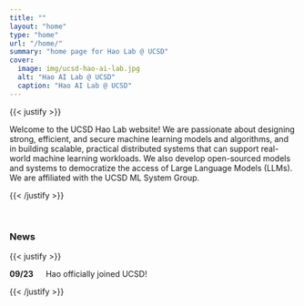 ```yaml
---
title: ""
layout: "home"
type: "home"
url: "/home/"
summary: "home page for Hao Lab @ UCSD"
cover:
  image: img/ucsd-hao-ai-lab.jpg
  alt: "Hao AI Lab @ UCSD"
  caption: "Hao AI Lab @ UCSD"
---
```


{{< justify >}}

Welcome to the UCSD Hao Lab website! We are passionate about designing strong, efficient, and secure machine learning models and algorithms, and in building scalable, practical distributed systems that can support real-world machine learning workloads. We also develop open-sourced models and systems to democratize the access of Large Language Models (LLMs). We are affiliated with the UCSD ML System Group.

{{< /justify >}}

&emsp;

### News 

{{< justify >}}

**09/23** &emsp; Hao officially joined UCSD!

{{< /justify >}}
